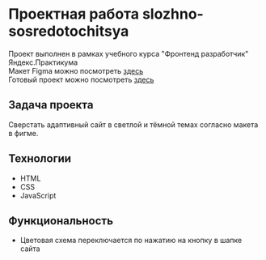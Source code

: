 # Проектная работа slozhno-sosredotochitsya

Проект выполнен в рамках учебного курса "Фронтенд разработчик" Яндекс.Практикума<br>
Макет Figma можно посмотреть <a href = "https://www.figma.com/design/lCqDbWjgllgJtb2hmCqfyX/%236-%D0%A1%D0%BB%D0%BE%D0%B6%D0%BD%D0%BE-%D1%81%D0%BE%D1%81%D1%80%D0%B5%D0%B4%D0%BE%D1%82%D0%BE%D1%87%D0%B8%D1%82%D1%8C%D1%81%D1%8F?node-id=0-1&t=ZAUbTBkShAM8OoPr-0">здесь</a> <br>
Готовый проект можно посмотреть <a href = "https://senyer7.github.io/no-focus-v2/">здесь</a> <br>

## Задача проекта

Сверстать адаптивный сайт в светлой и тёмной темах согласно макета в фигме.

## Технологии

- HTML
- CSS
- JavaScript

## Функциональность

- Цветовая схема переключается по нажатию на кнопку в шапке сайта
